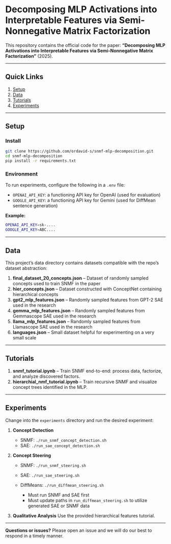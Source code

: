 # Decomposing MLP Activations into Interpretable Features via Semi-Nonnegative Matrix Factorization

This repository contains the official code for the paper: **“Decomposing MLP Activations into Interpretable Features via Semi-Nonnegative Matrix Factorization”** (2025).

---

## Quick Links

1. [Setup](#setup)
2. [Data](#data)
3. [Tutorials](#tutorials)
4. [Experiments](#experiments)

---

## Setup

### Install

```bash
git clone https://github.com/ordavid-s/snmf-mlp-decomposition.git
cd snmf-mlp-decomposition
pip install -r requirements.txt
```

### Environment

To run experiments, configure the following in a `.env` file:

* `OPENAI_API_KEY`: a functioning API key for OpenAI (used for evaluation)
* `GOOGLE_API_KEY`: a functioning API key for Gemini (used for DiffMean sentence generation)

**Example:**

```bash
OPENAI_API_KEY=sk-....
GOOGLE_API_KEY=ABC....
```

---

## Data

This project’s data directory contains datasets compatible with the repo’s dataset abstraction:

1. **final_dataset_20_concepts.json** – Dataset of randomly sampled concepts used to train SNMF in the paper
2. **hier_concepts.json** – Dataset constructed with ConceptNet containing hierarchical concepts
3. **gpt2_mlp_features.json** – Randomly sampled features from GPT-2 SAE used in the research
4. **gemma_mlp_features.json** – Randomly sampled features from Gemmascope SAE used in the research
5. **llama_mlp_features.json** – Randomly sampled features from Llamascope SAE used in the research
6. **languages.json** – Small dataset helpful for experimenting on a very small scale

---

## Tutorials

1. **snmf_tutorial.ipynb** – Train SNMF end-to-end: process data, factorize, and analyze discovered factors.
2. **hierarchial_nmf_tutorial.ipynb** – Train recursive SNMF and visualize concept trees identified in the MLP.

---

## Experiments

Change into the `experiments` directory and run the desired experiment:

1. **Concept Detection**

   * SNMF: `./run_snmf_concept_detection.sh`
   * SAE: `./run_sae_concept_detection.sh`

2. **Concept Steering**

   * SNMF: `./run_snmf_steering.sh`
   * SAE: `./run_sae_steering.sh`
   * DiffMeans: `./run_diffmean_steering.sh`

     * Must run SNMF and SAE first
     * Must update paths in `run_diffmean_steering.sh` to utilize generated SAE or SNMF data

3. **Qualitative Analysis**
   Use the provided hierarchical features tutorial.

---

**Questions or issues?** Please open an issue and we will do our best to respond in a timely manner.
